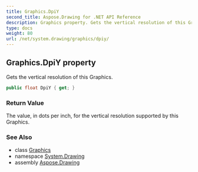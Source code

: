```yaml
---
title: Graphics.DpiY
second_title: Aspose.Drawing for .NET API Reference
description: Graphics property. Gets the vertical resolution of this Graphics
type: docs
weight: 80
url: /net/system.drawing/graphics/dpiy/
---
```

## Graphics.DpiY property

Gets the vertical resolution of this Graphics.

```csharp
public float DpiY { get; }
```

### Return Value

The value, in dots per inch, for the vertical resolution supported by this Graphics.

### See Also

* class [Graphics](../)
* namespace [System.Drawing](../../graphics/)
* assembly [Aspose.Drawing](../../../)


